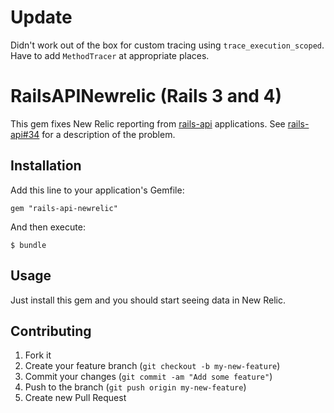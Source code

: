 # Update
Didn't work out of the box for custom tracing using `trace_execution_scoped`. Have to add `MethodTracer` at appropriate places.

# RailsAPINewrelic (Rails 3 and 4)

This gem fixes New Relic reporting from
[rails-api](https://github.com/rails-api/rails-api) applications.  See
[rails-api#34](https://github.com/rails-api/rails-api/issues/34) for a
description of the problem.

## Installation

Add this line to your application's Gemfile:

    gem "rails-api-newrelic"

And then execute:

    $ bundle

## Usage

Just install this gem and you should start seeing data in New Relic.

## Contributing

1. Fork it
2. Create your feature branch (`git checkout -b my-new-feature`)
3. Commit your changes (`git commit -am "Add some feature"`)
4. Push to the branch (`git push origin my-new-feature`)
5. Create new Pull Request
